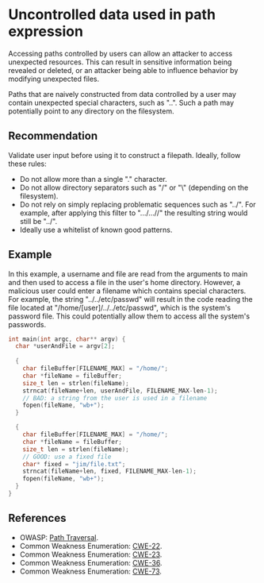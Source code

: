 # Uncontrolled data used in path expression
Accessing paths controlled by users can allow an attacker to access unexpected resources. This can result in sensitive information being revealed or deleted, or an attacker being able to influence behavior by modifying unexpected files.

Paths that are naively constructed from data controlled by a user may contain unexpected special characters, such as "..". Such a path may potentially point to any directory on the filesystem.


## Recommendation
Validate user input before using it to construct a filepath. Ideally, follow these rules:

* Do not allow more than a single "." character.
* Do not allow directory separators such as "/" or "\\" (depending on the filesystem).
* Do not rely on simply replacing problematic sequences such as "../". For example, after applying this filter to ".../...//" the resulting string would still be "../".
* Ideally use a whitelist of known good patterns.

## Example
In this example, a username and file are read from the arguments to main and then used to access a file in the user's home directory. However, a malicious user could enter a filename which contains special characters. For example, the string "../../etc/passwd" will result in the code reading the file located at "/home/\[user\]/../../etc/passwd", which is the system's password file. This could potentially allow them to access all the system's passwords.


```c
int main(int argc, char** argv) {
  char *userAndFile = argv[2];
  
  {
    char fileBuffer[FILENAME_MAX] = "/home/";
    char *fileName = fileBuffer;
    size_t len = strlen(fileName);
    strncat(fileName+len, userAndFile, FILENAME_MAX-len-1);
    // BAD: a string from the user is used in a filename
    fopen(fileName, "wb+");
  }

  {
    char fileBuffer[FILENAME_MAX] = "/home/";
    char *fileName = fileBuffer;
    size_t len = strlen(fileName);
    // GOOD: use a fixed file
    char* fixed = "jim/file.txt";
    strncat(fileName+len, fixed, FILENAME_MAX-len-1);
    fopen(fileName, "wb+");
  }
}

```

## References
* OWASP: [Path Traversal](https://owasp.org/www-community/attacks/Path_Traversal).
* Common Weakness Enumeration: [CWE-22](https://cwe.mitre.org/data/definitions/22.html).
* Common Weakness Enumeration: [CWE-23](https://cwe.mitre.org/data/definitions/23.html).
* Common Weakness Enumeration: [CWE-36](https://cwe.mitre.org/data/definitions/36.html).
* Common Weakness Enumeration: [CWE-73](https://cwe.mitre.org/data/definitions/73.html).
